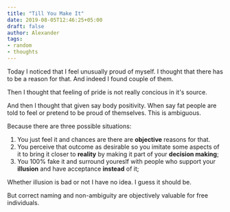 ```yaml
---
title: "Till You Make It"
date: 2019-08-05T12:46:25+05:00
draft: false
author: Alexander
tags:
- random
- thoughts
---
```


Today I noticed that I feel unusually proud of myself.
I thought that there has to be a reason for that.
And indeed I found couple of them.

Then I thought that feeling of pride is not really concious in it's source.

And then I thought that given say body positivity.
When say fat people are told to feel or pretend to be proud of themselves.
This is ambiguous.

Because there are three possible situations:

1. You just feel it and chances are there are **objective** reasons for that.
2. You perceive that outcome as desirable so you imitate some aspects of it to bring it closer to **reality**
   by making it part of your **decision making**;
3. You 100% fake it and surround youreslf with people who support your **illusion** and have acceptance **instead** of it;

Whether illusion is bad or not I have no idea.
I guess it should be.

But correct naming and non-ambiguity are objectively valuable for free individuals.
